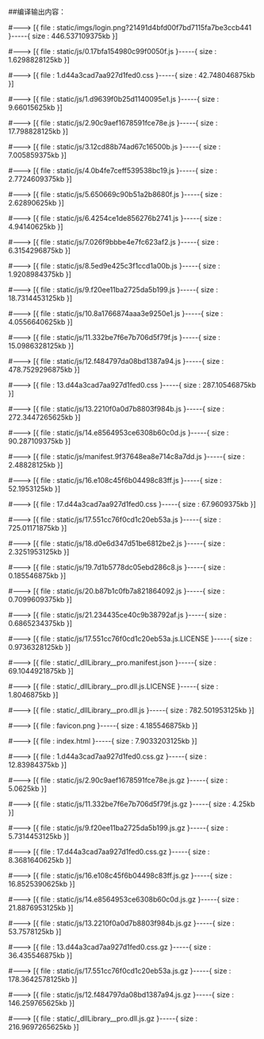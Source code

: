 ##编译输出内容：

#--->  [{ file  :  static/imgs/login.png?21491d4bfd00f7bd7115fa7be3ccb441  }-----{ size  :  446.537109375kb }]

#--->  [{ file  :  static/js/0.17bfa154980c99f0050f.js  }-----{ size  :  1.6298828125kb }]

#--->  [{ file  :  1.d44a3cad7aa927d1fed0.css  }-----{ size  :  42.748046875kb }]

#--->  [{ file  :  static/js/1.d9639f0b25d1140095e1.js  }-----{ size  :  9.66015625kb }]

#--->  [{ file  :  static/js/2.90c9aef1678591fce78e.js  }-----{ size  :  17.798828125kb }]

#--->  [{ file  :  static/js/3.12cd88b74ad67c16500b.js  }-----{ size  :  7.005859375kb }]

#--->  [{ file  :  static/js/4.0b4fe7ceff539538bc19.js  }-----{ size  :  2.7724609375kb }]

#--->  [{ file  :  static/js/5.650669c90b51a2b8680f.js  }-----{ size  :  2.62890625kb }]

#--->  [{ file  :  static/js/6.4254ce1de856276b2741.js  }-----{ size  :  4.94140625kb }]

#--->  [{ file  :  static/js/7.026f9bbbe4e7fc623af2.js  }-----{ size  :  6.3154296875kb }]

#--->  [{ file  :  static/js/8.5ed9e425c3f1ccd1a00b.js  }-----{ size  :  1.9208984375kb }]

#--->  [{ file  :  static/js/9.f20ee11ba2725da5b199.js  }-----{ size  :  18.7314453125kb }]

#--->  [{ file  :  static/js/10.8a1766874aaa3e9250e1.js  }-----{ size  :  4.0556640625kb }]

#--->  [{ file  :  static/js/11.332be7f6e7b706d5f79f.js  }-----{ size  :  15.0986328125kb }]

#--->  [{ file  :  static/js/12.f484797da08bd1387a94.js  }-----{ size  :  478.7529296875kb }]

#--->  [{ file  :  13.d44a3cad7aa927d1fed0.css  }-----{ size  :  287.10546875kb }]

#--->  [{ file  :  static/js/13.2210f0a0d7b8803f984b.js  }-----{ size  :  272.3447265625kb }]

#--->  [{ file  :  static/js/14.e8564953ce6308b60c0d.js  }-----{ size  :  90.287109375kb }]

#--->  [{ file  :  static/js/manifest.9f37648ea8e714c8a7dd.js  }-----{ size  :  2.48828125kb }]

#--->  [{ file  :  static/js/16.e108c45f6b04498c83ff.js  }-----{ size  :  52.1953125kb }]

#--->  [{ file  :  17.d44a3cad7aa927d1fed0.css  }-----{ size  :  67.9609375kb }]

#--->  [{ file  :  static/js/17.551cc76f0cd1c20eb53a.js  }-----{ size  :  725.01171875kb }]

#--->  [{ file  :  static/js/18.d0e6d347d51be6812be2.js  }-----{ size  :  2.3251953125kb }]

#--->  [{ file  :  static/js/19.7d1b5778dc05ebd286c8.js  }-----{ size  :  0.185546875kb }]

#--->  [{ file  :  static/js/20.b87b1c0fb7a821864092.js  }-----{ size  :  0.7099609375kb }]

#--->  [{ file  :  static/js/21.234435ce40c9b38792af.js  }-----{ size  :  0.6865234375kb }]

#--->  [{ file  :  static/js/17.551cc76f0cd1c20eb53a.js.LICENSE  }-----{ size  :  0.9736328125kb }]

#--->  [{ file  :  static/_dllLibrary__pro.manifest.json  }-----{ size  :  69.1044921875kb }]

#--->  [{ file  :  static/_dllLibrary__pro.dll.js.LICENSE  }-----{ size  :  1.8046875kb }]

#--->  [{ file  :  static/_dllLibrary__pro.dll.js  }-----{ size  :  782.501953125kb }]

#--->  [{ file  :  favicon.png  }-----{ size  :  4.185546875kb }]

#--->  [{ file  :  index.html  }-----{ size  :  7.9033203125kb }]

#--->  [{ file  :  1.d44a3cad7aa927d1fed0.css.gz  }-----{ size  :  12.83984375kb }]

#--->  [{ file  :  static/js/2.90c9aef1678591fce78e.js.gz  }-----{ size  :  5.0625kb }]

#--->  [{ file  :  static/js/11.332be7f6e7b706d5f79f.js.gz  }-----{ size  :  4.25kb }]

#--->  [{ file  :  static/js/9.f20ee11ba2725da5b199.js.gz  }-----{ size  :  5.7314453125kb }]

#--->  [{ file  :  17.d44a3cad7aa927d1fed0.css.gz  }-----{ size  :  8.3681640625kb }]

#--->  [{ file  :  static/js/16.e108c45f6b04498c83ff.js.gz  }-----{ size  :  16.8525390625kb }]

#--->  [{ file  :  static/js/14.e8564953ce6308b60c0d.js.gz  }-----{ size  :  21.8876953125kb }]

#--->  [{ file  :  static/js/13.2210f0a0d7b8803f984b.js.gz  }-----{ size  :  53.7578125kb }]

#--->  [{ file  :  13.d44a3cad7aa927d1fed0.css.gz  }-----{ size  :  36.435546875kb }]

#--->  [{ file  :  static/js/17.551cc76f0cd1c20eb53a.js.gz  }-----{ size  :  178.3642578125kb }]

#--->  [{ file  :  static/js/12.f484797da08bd1387a94.js.gz  }-----{ size  :  146.259765625kb }]

#--->  [{ file  :  static/_dllLibrary__pro.dll.js.gz  }-----{ size  :  216.9697265625kb }]

